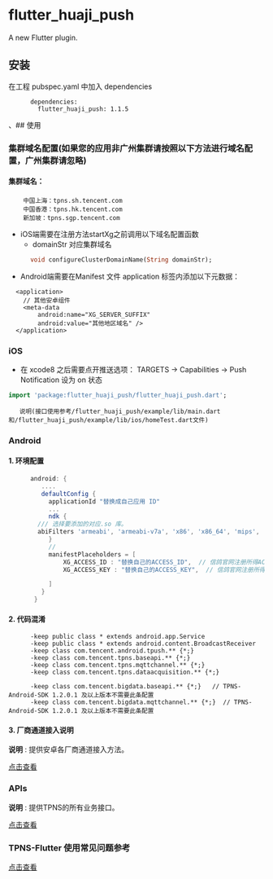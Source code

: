 # flutter_huaji_push

A new Flutter plugin.

## 安装
在工程 pubspec.yaml 中加入 dependencies
```
      dependencies:
        flutter_huaji_push: 1.1.5
```

、## 使用

 ### 集群域名配置(如果您的应用非广州集群请按照以下方法进行域名配置，广州集群请忽略)
 #### 集群域名：
        中国上海：tpns.sh.tencent.com
        中国香港：tpns.hk.tencent.com
        新加坡：tpns.sgp.tencent.com
 - iOS端需要在注册方法startXg之前调用以下域名配置函数
   - domainStr 对应集群域名
 ```dart
       void configureClusterDomainName(String domainStr);
 ```
 - Android端需要在Manifest 文件 application 标签内添加以下元数据：

 ```
   <application>
     // 其他安卓组件
     <meta-data
         android:name="XG_SERVER_SUFFIX"
         android:value="其他地区域名" />
   </application>
 ```




 ###  iOS

 - 在 xcode8 之后需要点开推送选项： TARGETS -> Capabilities -> Push Notification 设为 on 状态

 ```dart
import 'package:flutter_huaji_push/flutter_huaji_push.dart';
 ```

       说明(接口使用参考/flutter_huaji_push/example/lib/main.dart和/flutter_huaji_push/example/lib/ios/homeTest.dart文件)




 ###   Android
 #### 1. 环境配置
 ```groovy
       android: {
          ....
          defaultConfig {
            applicationId "替换成自己应用 ID"
            ...
            ndk {
         /// 选择要添加的对应.so 库。
         abiFilters 'armeabi', 'armeabi-v7a', 'x86', 'x86_64', 'mips', 'mips64', 'arm64-v8a',
            }
            //
            manifestPlaceholders = [
                XG_ACCESS_ID : "替换自己的ACCESS_ID",  // 信鸽官网注册所得ACCESS_ID
                XG_ACCESS_KEY : "替换自己的ACCESS_KEY",  // 信鸽官网注册所得ACCESS_KEY

            ]
          }
        }
 ```



 #### 2. 代码混淆
 ```
       -keep public class * extends android.app.Service
       -keep public class * extends android.content.BroadcastReceiver
       -keep class com.tencent.android.tpush.** {*;}
       -keep class com.tencent.tpns.baseapi.** {*;}
       -keep class com.tencent.tpns.mqttchannel.** {*;}
       -keep class com.tencent.tpns.dataacquisition.** {*;}

       -keep class com.tencent.bigdata.baseapi.** {*;}   // TPNS-Android-SDK 1.2.0.1 及以上版本不需要此条配置
       -keep class com.tencent.bigdata.mqttchannel.** {*;}  // TPNS-Android-SDK 1.2.0.1 及以上版本不需要此条配置
 ```

 #### 3. 厂商通道接入说明

 **说明** : 提供安卓各厂商通道接入方法。

 [点击查看](./documents/vendor.md)


 ### APIs

 **说明** : 提供TPNS的所有业务接口。

 [点击查看](./documents/APIs.md)


 ### TPNS-Flutter 使用常见问题参考
 [点击查看](https://cloud.tencent.com/document/product/548/48803)